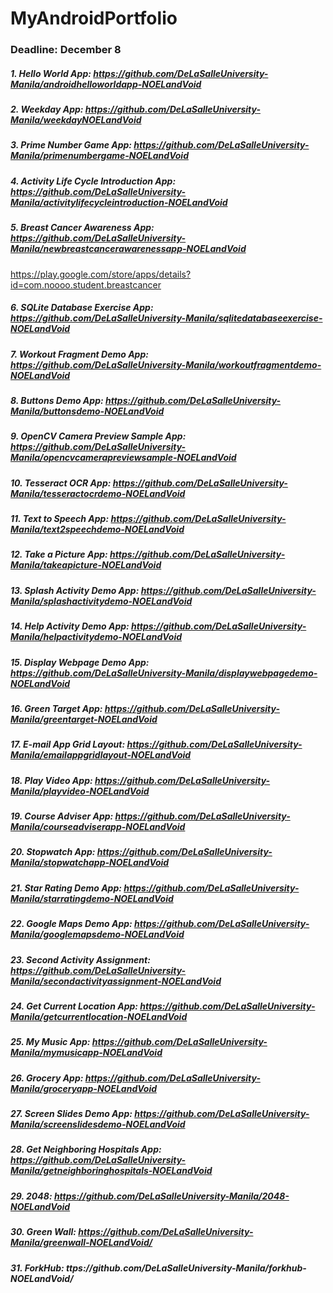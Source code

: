 # MyAndroidPortfolio
### Deadline: December 8
##### 1. Hello World App: https://github.com/DeLaSalleUniversity-Manila/androidhelloworldapp-NOELandVoid
##### 2. Weekday App: https://github.com/DeLaSalleUniversity-Manila/weekdayNOELandVoid
##### 3. Prime Number Game App: https://github.com/DeLaSalleUniversity-Manila/primenumbergame-NOELandVoid
##### 4. Activity Life Cycle Introduction App: https://github.com/DeLaSalleUniversity-Manila/activitylifecycleintroduction-NOELandVoid
##### 5. Breast Cancer Awareness App: https://github.com/DeLaSalleUniversity-Manila/newbreastcancerawarenessapp-NOELandVoid
https://play.google.com/store/apps/details?id=com.noooo.student.breastcancer
##### 6. SQLite Database Exercise App: https://github.com/DeLaSalleUniversity-Manila/sqlitedatabaseexercise-NOELandVoid
##### 7. Workout Fragment Demo App: https://github.com/DeLaSalleUniversity-Manila/workoutfragmentdemo-NOELandVoid
##### 8. Buttons Demo App: https://github.com/DeLaSalleUniversity-Manila/buttonsdemo-NOELandVoid
##### 9. OpenCV Camera Preview Sample App: https://github.com/DeLaSalleUniversity-Manila/opencvcamerapreviewsample-NOELandVoid
##### 10. Tesseract OCR App: https://github.com/DeLaSalleUniversity-Manila/tesseractocrdemo-NOELandVoid
##### 11. Text to Speech App: https://github.com/DeLaSalleUniversity-Manila/text2speechdemo-NOELandVoid
##### 12. Take a Picture App: https://github.com/DeLaSalleUniversity-Manila/takeapicture-NOELandVoid
##### 13. Splash Activity Demo App: https://github.com/DeLaSalleUniversity-Manila/splashactivitydemo-NOELandVoid
##### 14. Help Activity Demo App: https://github.com/DeLaSalleUniversity-Manila/helpactivitydemo-NOELandVoid
##### 15. Display Webpage Demo App: https://github.com/DeLaSalleUniversity-Manila/displaywebpagedemo-NOELandVoid
##### 16. Green Target App: https://github.com/DeLaSalleUniversity-Manila/greentarget-NOELandVoid
##### 17. E-mail App Grid Layout: https://github.com/DeLaSalleUniversity-Manila/emailappgridlayout-NOELandVoid
##### 18. Play Video App: https://github.com/DeLaSalleUniversity-Manila/playvideo-NOELandVoid
##### 19. Course Adviser App: https://github.com/DeLaSalleUniversity-Manila/courseadviserapp-NOELandVoid
##### 20. Stopwatch App: https://github.com/DeLaSalleUniversity-Manila/stopwatchapp-NOELandVoid
##### 21. Star Rating Demo App: https://github.com/DeLaSalleUniversity-Manila/starratingdemo-NOELandVoid
##### 22. Google Maps Demo App: https://github.com/DeLaSalleUniversity-Manila/googlemapsdemo-NOELandVoid
##### 23. Second Activity Assignment: https://github.com/DeLaSalleUniversity-Manila/secondactivityassignment-NOELandVoid
##### 24. Get Current Location App: https://github.com/DeLaSalleUniversity-Manila/getcurrentlocation-NOELandVoid
##### 25. My Music App: https://github.com/DeLaSalleUniversity-Manila/mymusicapp-NOELandVoid
##### 26. Grocery App: https://github.com/DeLaSalleUniversity-Manila/groceryapp-NOELandVoid
##### 27. Screen Slides Demo App: https://github.com/DeLaSalleUniversity-Manila/screenslidesdemo-NOELandVoid
##### 28. Get Neighboring Hospitals App: https://github.com/DeLaSalleUniversity-Manila/getneighboringhospitals-NOELandVoid
##### 29. 2048: https://github.com/DeLaSalleUniversity-Manila/2048-NOELandVoid
##### 30. Green Wall: https://github.com/DeLaSalleUniversity-Manila/greenwall-NOELandVoid/
##### 31. ForkHub: ttps://github.com/DeLaSalleUniversity-Manila/forkhub-NOELandVoid/

